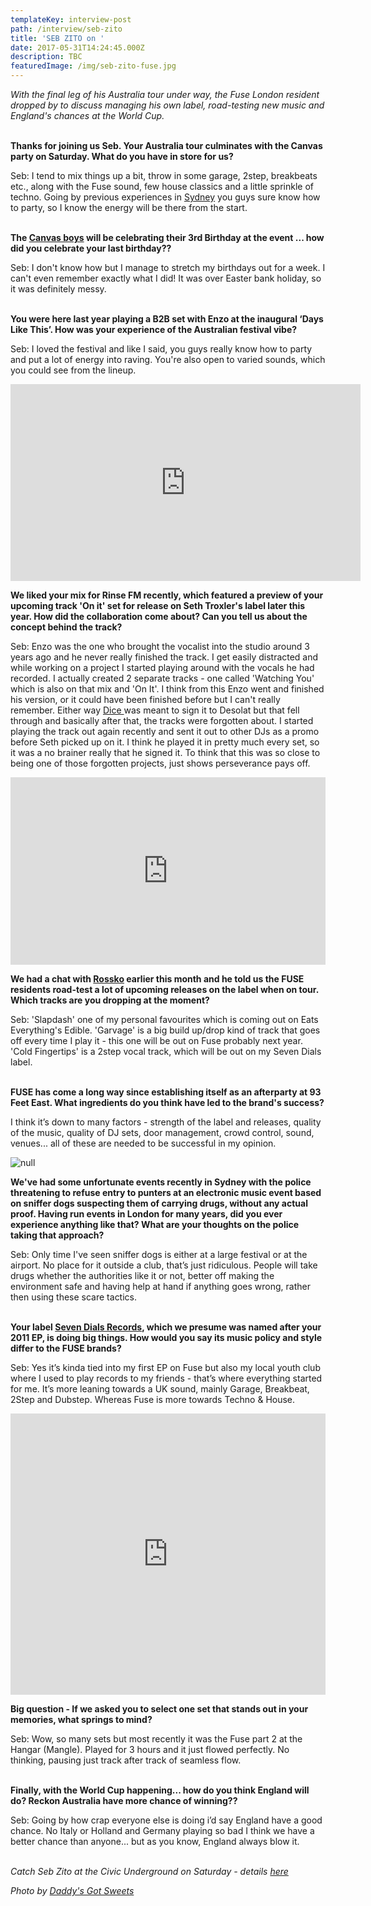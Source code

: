 ```yaml
---
templateKey: interview-post
path: /interview/seb-zito
title: 'SEB ZITO on '
date: 2017-05-31T14:24:45.000Z
description: TBC
featuredImage: /img/seb-zito-fuse.jpg
---
```

_With the final leg of his Australia tour under way, the Fuse London resident dropped by to discuss managing his own label, road-testing new music and England's chances at the World Cup._
 <br><br>

**Thanks for joining us Seb. Your Australia tour culminates with the Canvas party on Saturday. What do you have in store for us?**

Seb: I tend to mix things up a bit, throw in some garage, 2step, breakbeats etc., along with the Fuse sound, few house classics and a little sprinkle of techno. Going by previous experiences in [Sydney](https://www.ravereviewz.net/Events-Location/Sydney) you guys sure know how to party, so I know the energy will be there from the start.
<br><br>

**The [Canvas boys](https://magazine.ravereviewz.net/interview/nathan-mitch) will be celebrating their 3rd Birthday at the event ... how did you celebrate your last birthday??**

Seb: I don't know how but I manage to stretch my birthdays out for a week. I can't even remember exactly what I did! It was over Easter bank holiday, so it was definitely messy.
<br><br> 

**You were here last year playing a B2B set with Enzo at the inaugural ‘Days Like This’. How was your experience of the Australian festival vibe?**

Seb: I loved the festival and like I said, you guys really know how to party and put a lot of energy into raving. You're also open to varied sounds, which you could see from the lineup.

<iframe width="560" height="315" src="https://www.youtube.com/embed/-BbDiUMmTiE" frameborder="0" allow="autoplay; encrypted-media" allowfullscreen></iframe>

**We liked your mix for Rinse FM recently, which featured a preview of your upcoming track 'On it' set for release on Seth Troxler's label later this year. How did the collaboration come about? Can you tell us about the concept behind the track?**

Seb: Enzo was the one who brought the vocalist into the studio around 3 years ago and he never really finished the track. I get easily distracted and while working on a project I started playing around with the vocals he had recorded. I actually created 2 separate tracks - one called 'Watching You' which is also on that mix and 'On It'. I think from this Enzo went and finished his version, or it could have been finished before but I can't really remember. Either way [Dice ](https://www.facebook.com/locodiceofc/)was meant to sign it to Desolat but that fell through and basically after that, the tracks were forgotten about. I started playing the track out again recently and sent it out to other DJs as a promo before Seth picked up on it. I think he played it in pretty much every set, so it was a no brainer really that he signed it. To think that this was so close to being one of those forgotten projects, just shows perseverance pays off.

<iframe width="100%" height="300" scrolling="no" frameborder="no" allow="autoplay" src="https://w.soundcloud.com/player/?url=https%3A//api.soundcloud.com/tracks/455523630&color=%23ff5500&auto_play=false&hide_related=true&show_comments=false&show_user=true&show_reposts=false&show_teaser=false&visual=true"></iframe>

**We had a chat with [Rossko](https://magazine.ravereviewz.net/interview/rossko) earlier this month and he told us the FUSE residents road-test a lot of upcoming releases on the label when on tour.  Which tracks are you dropping at the moment?**

Seb: 'Slapdash' one of my personal favourites which is coming out on Eats Everything's Edible. 'Garvage' is a big build up/drop kind of track that goes off every time I play it - this one will be out on Fuse probably next year. 'Cold Fingertips' is a 2step vocal track, which will be out on my Seven Dials label.
<br><br>

**FUSE has come a long way since establishing itself as an afterparty at 93 Feet East. What ingredients do you think have led to the brand's success?**

I think it’s down to many factors - strength of the label and releases, quality of the music, quality of DJ sets, door management, crowd control, sound, venues... all of these are needed to be successful in my opinion.

![null](/img/seb-zito-dj.jpg)

**We've had some unfortunate events recently in Sydney with the police threatening to refuse entry to punters at an electronic music event based on sniffer dogs suspecting them of carrying drugs, without any actual proof. Having run events in London for many years, did you ever experience anything like that? What are your thoughts on the police taking that approach?**

Seb: Only time I've seen sniffer dogs is either at a large festival or at the airport. No place for it outside a club, that’s just ridiculous. People will take drugs whether the authorities like it or not, better off making the environment safe and having help at hand if anything goes wrong, rather then using these scare tactics.
<br><br>

**Your label [Seven Dials Records](https://soundcloud.com/sevendialsrecords), which we presume was named after your 2011 EP, is doing big things. How would you say its music policy and style differ to the FUSE brands?**

Seb: Yes it’s kinda tied into my first EP on Fuse but also my local youth club where I used to play records to my friends - that’s where everything started for me. It’s more leaning towards a UK sound, mainly Garage, Breakbeat, 2Step and Dubstep. Whereas Fuse is more towards Techno & House.

<iframe width="100%" height="450" scrolling="no" frameborder="no" allow="autoplay" src="https://w.soundcloud.com/player/?url=https%3A//api.soundcloud.com/playlists/1397209&color=%23ff5500&auto_play=false&hide_related=true&show_comments=false&show_user=false&show_reposts=false&show_teaser=false"></iframe>

**Big question - If we asked you to select one set that stands out in your memories, what springs to mind?**

Seb: Wow, so many sets but most recently it was the Fuse part 2 at the Hangar (Mangle). Played for 3 hours and it just flowed perfectly. No thinking, pausing just track after track of seamless flow.
<br><br> 

**Finally, with the World Cup happening... how do you think England will do? Reckon Australia have more chance of winning??**

Seb: Going by how crap everyone else is doing i’d say England have a good chance. No Italy or Holland and Germany playing so bad I think we have a better chance than anyone... but as you know, England always blow it.
<br><br>

_Catch Seb Zito at the Civic Underground on Saturday - details [here](https://bit.ly/2l8VIaH)_

_Photo by [Daddy's Got Sweets](https://daddysgotsweets.carbonmade.com/contact)_
